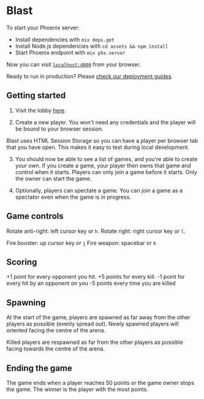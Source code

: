 # Blast

To start your Phoenix server:

- Install dependencies with `mix deps.get`
- Install Node.js dependencies with `cd assets && npm install`
- Start Phoenix endpoint with `mix phx.server`

Now you can visit [`localhost:4000`](http://localhost:4000) from your browser.

Ready to run in production? Please [check our deployment guides](https://hexdocs.pm/phoenix/deployment.html).

## Getting started

1. Visit the lobby [here](http://localost:4000/lobby).

2. Create a new player. You won't need any credentials and the player will be bound to your browser session.

Blast uses HTML Session Storage so you can have a player per browser tab that you have open. This makes it easy to test during local development.

3. You should now be able to see a list of games, and you're able to create your own. If you create a game, your player then owns that game and control when it starts. Players can only join a game before it starts. Only the owner can start the game.

4. Optionally, players can spectate a game. You can join a game as a spectator even when the game is in progress.

## Game controls

Rotate anti-right: left cursor key or `h`.
Rotate right: right cursor key or `l`.

Fire booster: up cursor key or `j`
Fire weapon: spacebar or `k`

## Scoring

+1 point for every opponent you hit.
+5 points for every kill.
-1 point for every hit by an opponent on you
-5 points every time you are killed

## Spawning

At the start of the game, players are spawned as far away from the other players as possible (evenly spread out). Newly spawned players will oriented facing the centre of the arena.

Killed players are respawned as far from the other players as possible facing towards the centre of the arena.

## Ending the game

The game ends when a player reaches 50 points or the game owner stops the game. The winner is the player with the most points.
